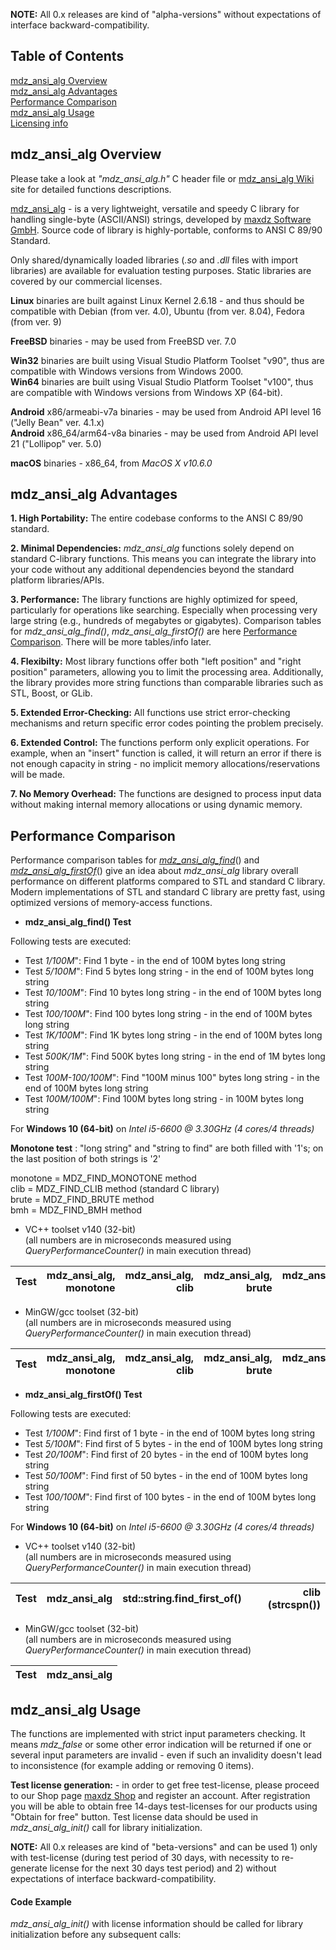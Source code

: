 **NOTE:** All 0.x releases are kind of "alpha-versions" without expectations of interface backward-compatibility.

## Table of Contents
[mdz_ansi_alg Overview](#mdz_ansi-Overview)<br>
[mdz_ansi_alg Advantages](#mdz_ansi-Advantages)<br>
[Performance Comparison](#performance-comparison)<br>
[mdz_ansi_alg Usage](#mdz_ansi_alg-Usage)<br>
[Licensing info](#Licensing-info)<br>

## mdz_ansi_alg Overview
Please take a look at *"mdz_ansi_alg.h"* C header file or [mdz_ansi_alg Wiki] site for detailed functions descriptions.

[mdz_ansi_alg Wiki]: https://github.com/maxdz-gmbh/mdz_ansi_alg/wiki

[mdz_ansi_alg] - is a very lightweight, versatile and speedy C  library for handling single-byte (ASCII/ANSI) strings, developed by [maxdz Software GmbH]. Source code of library is highly-portable, conforms to ANSI C 89/90 Standard.

Only shared/dynamically loaded libraries (*.so* and *.dll* files with import libraries) are available for evaluation testing purposes. Static libraries are covered by our commercial licenses.

**Linux** binaries are built against Linux Kernel 2.6.18 - and thus should be compatible with Debian (from ver. 4.0), Ubuntu (from ver. 8.04), Fedora (from ver. 9)

**FreeBSD** binaries - may be used from FreeBSD ver. 7.0

**Win32** binaries are built using Visual Studio Platform Toolset "v90", thus are compatible with Windows versions from Windows 2000.<br>
**Win64** binaries are built using Visual Studio Platform Toolset "v100", thus are compatible with Windows versions from Windows XP (64-bit).<br>

**Android** x86/armeabi-v7a binaries - may be used from Android API level 16 ("Jelly Bean" ver. 4.1.x)<br>
**Android** x86_64/arm64-v8a binaries - may be used from Android API level 21 ("Lollipop" ver. 5.0)

**macOS** binaries - x86_64, from *MacOS X v10.6.0*

[mdz_ansi_alg]: https://github.com/maxdz-gmbh/mdz_ansi_alg
[maxdz Software GmbH]: https://maxdz.com/

## mdz_ansi_alg Advantages

**1. High Portability:** The entire codebase conforms to the ANSI C 89/90 standard.

**2. Minimal Dependencies:** *mdz_ansi_alg* functions solely depend on standard C-library functions. This means you can integrate the library into your code without any additional dependencies beyond the standard platform libraries/APIs.

**3. Performance:** The library functions are highly optimized for speed, particularly for operations like searching. Especially when processing very large string (e.g., hundreds of megabytes or gigabytes).
Comparison tables for *mdz_ansi_alg_find()*, *mdz_ansi_alg_firstOf()* are here [Performance Comparison](#performance-comparison). There will be more tables/info later.

**4. Flexibilty:** Most library functions offer both "left position" and "right position" parameters, allowing you to limit the processing area. Additionally, the library provides more string functions than comparable libraries such as STL, Boost, or GLib.

**5. Extended Error-Checking:** All functions use strict error-checking mechanisms and return specific error codes pointing the problem precisely.

**6. Extended Control:** The functions perform only explicit operations. For example, when an "insert" function is called, it will return an error if there is not enough capacity in string - no implicit memory allocations/reservations will be made.

**7. No Memory Overhead:** The functions are designed to process input data without making internal memory allocations or using dynamic memory.

## Performance Comparison

Performance comparison tables for *[mdz_ansi_alg_find]*() and *[mdz_ansi_alg_firstOf]*() give an idea about *mdz_ansi_alg* library overall performance on different platforms compared to STL and standard C library. Modern implementations of STL and standard C library are pretty fast, using optimized versions of memory-access functions.

- **mdz_ansi_alg_find() Test**

Following tests are executed:

- Test *1/100M*": Find 1 byte - in the end of 100M bytes long string<br>
- Test *5/100M*": Find 5 bytes long string - in the end of 100M bytes long string<br>
- Test *10/100M*": Find 10 bytes long string - in the end of 100M bytes long string<br>
- Test *100/100M*": Find 100 bytes long string - in the end of 100M bytes long string<br>
- Test *1K/100M*": Find 1K bytes long string - in the end of 100M bytes long string<br>
- Test *500K/1M*": Find 500K bytes long string - in the end of 1M bytes long string<br>
- Test *100M-100/100M*": Find "100M minus 100" bytes long string - in the end of 100M bytes long string<br>
- Test *100M/100M*": Find 100M bytes long string - in 100M bytes long string<br>

For **Windows 10 (64-bit)** on *Intel i5-6600 @ 3.30GHz (4 cores/4 threads)*<br>

**Monotone test** : "long string" and "string to find" are both filled with '1's; on the last position of both strings is '2'

monotone = MDZ_FIND_MONOTONE method<br>
clib = MDZ_FIND_CLIB method (standard C library)<br>
brute = MDZ_FIND_BRUTE method<br>
bmh = MDZ_FIND_BMH method

- VC++ toolset v140 (32-bit)<br>
(all numbers are in microseconds measured using *QueryPerformanceCounter()* in main execution thread)

| Test  | mdz_ansi_alg, monotone | mdz_ansi_alg, clib | mdz_ansi_alg, brute |  mdz_ansi_alg, bmh |std::string.find() | clib (strstr())|
| :---:| ---: | ---: | ---: | ---: | ---: | ---: |

- MinGW/gcc toolset (32-bit)<br>
(all numbers are in microseconds measured using *QueryPerformanceCounter()* in main execution thread)

| Test  | mdz_ansi_alg, monotone | mdz_ansi_alg, clib | mdz_ansi_alg, brute |  mdz_ansi_alg, bmh |
| :---:| ---: | ---: | ---: | ---: |

- **mdz_ansi_alg_firstOf() Test**

Following tests are executed:

- Test *1/100M*": Find first of 1 byte - in the end of 100M bytes long string<br>
- Test *5/100M*": Find first of 5 bytes - in the end of 100M bytes long string<br>
- Test *20/100M*": Find first of 20 bytes - in the end of 100M bytes long string<br>
- Test *50/100M*": Find first of 50 bytes - in the end of 100M bytes long string<br>
- Test *100/100M*": Find first of 100 bytes - in the end of 100M bytes long string<br>

For **Windows 10 (64-bit)** on *Intel i5-6600 @ 3.30GHz (4 cores/4 threads)*<br>

- VC++ toolset v140 (32-bit)<br>
(all numbers are in microseconds measured using *QueryPerformanceCounter()* in main execution thread)

| Test  | mdz_ansi_alg| std::string.find_first_of() | clib (strcspn())|
| :---:| ---: | ---: | ---: |

- MinGW/gcc toolset (32-bit)<br>
(all numbers are in microseconds measured using *QueryPerformanceCounter()* in main execution thread)

| Test  | mdz_ansi_alg|
| :---:| ---: |

[mdz_ansi_alg_find]: https://github.com/maxdz-gmbh/mdz_ansi_alg/wiki/mdz_ansi_alg_find
[mdz_ansi_alg_firstOf]: https://github.com/maxdz-gmbh/mdz_ansi_alg/wiki/mdz_ansi_alg_firstOf

## mdz_ansi_alg Usage

The functions are implemented with strict input parameters checking. It means *mdz_false* or some other error indication will be returned if one or several input parameters are invalid - even if such an invalidity doesn't lead to inconsistence (for example adding or removing 0 items).<br>

**Test license generation:** - in order to get free test-license, please proceed to our Shop page [maxdz Shop] and register an account. After registration you will be able to obtain free 14-days test-licenses for our products using "Obtain for free" button. 
Test license data should be used in *mdz_ansi_alg_init()* call for library initialization.

**NOTE:** All 0.x releases are kind of "beta-versions" and can be used 1) only with test-license (during test period of 30 days, with necessity to re-generate license for the next 30 days test period) and 2) without expectations of interface backward-compatibility.

[mdz_ansi_alg Wiki]: https://github.com/maxdz-gmbh/mdz_ansi_alg/wiki
[Glib]: https://en.wikipedia.org/wiki/GLib
[STL]: https://en.wikipedia.org/wiki/Standard_Template_Library
[Performance Comparison]: #performance-comparison
[maxdz Shop]: https://maxdz.com/shop.php

#### Code Example

*mdz_ansi_alg_init()* with license information should be called for library initialization before any subsequent calls:
